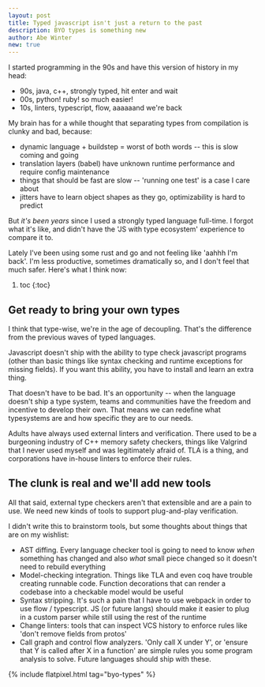 ```yaml
---
layout: post
title: Typed javascript isn't just a return to the past
description: BYO types is something new
author: Abe Winter
new: true
---
```


I started programming in the 90s and have this version of history in my head:

- 90s, java, c++, strongly typed, hit enter and wait
- 00s, python! ruby! so much easier!
- 10s, linters, typescript, flow, aaaaaand we're back

My brain has for a while thought that separating types from compilation is clunky and bad, because:

- dynamic language + buildstep = worst of both words -- this is slow coming and going
- translation layers (babel) have unknown runtime performance and require config maintenance
- things that should be fast are slow -- 'running one test' is a case I care about
- jitters have to learn object shapes as they go, optimizability is hard to predict

But *it's been years* since I used a strongly typed language full-time. I forgot what it's like, and didn't have the 'JS with type ecosystem' experience to compare it to.

Lately I've been using some rust and go and not feeling like 'aahhh I'm back'. I'm less productive, sometimes dramatically so, and I don't feel that much safer. Here's what I think now:

1. toc
{:toc}

## Get ready to bring your own types

I think that type-wise, we're in the age of decoupling. That's the difference from the previous waves of typed languages.

Javascript doesn't ship with the ability to type check javascript programs (other than basic things like syntax checking and runtime exceptions for missing fields). If you want this ability, you have to install and learn an extra thing.

That doesn't have to be bad. It's an opportunity -- when the language doesn't ship a type system, teams and communities have the freedom and incentive to develop their own. That means we can redefine what typesystems are and how specific they are to our needs.

Adults have always used external linters and verification. There used to be a burgeoning industry of C++ memory safety checkers, things like Valgrind that I never used myself and was legitimately afraid of. TLA is a thing, and corporations have in-house linters to enforce their rules.

## The clunk is real and we'll add new tools

All that said, external type checkers aren't that extensible and are a pain to use. We need new kinds of tools to support plug-and-play verification.

I didn't write this to brainstorm tools, but some thoughts about things that are on my wishlist:

- AST diffing. Every language checker tool is going to need to know *when* something has changed and also *what* small piece changed so it doesn't need to rebuild everything
- Model-checking integration. Things like TLA and even coq have trouble creating runnable code. Function decorations that can render a codebase into a checkable model would be useful
- Syntax stripping. It's such a pain that I have to use webpack in order to use flow / typescript. JS (or future langs) should make it easier to plug in a custom parser while still using the rest of the runtime
- Change linters: tools that can inspect VCS history to enforce rules like 'don't remove fields from protos'
- Call graph and control flow analyzers. 'Only call X under Y', or 'ensure that Y is called after X in a function' are simple rules you some program analysis to solve. Future languages should ship with these.

{% include flatpixel.html tag="byo-types" %}
